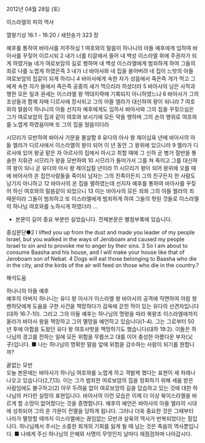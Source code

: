 2012년 04월 28일 (토)

이스라엘의 피의 역사



열왕기상 16:1 - 16:20 / 새찬송가 323 장


예후를 통하여 바아사를 저주하심
1 여호와의 말씀이 하나니의 아들 예후에게 임하여 바아사를 꾸짖어 이르시되 2 내가 너를 티끌에서 들어 내 백성 이스라엘 위에 주권자가 되게 하였거늘 네가 여로보암의 길로 행하며 내 백성 이스라엘에게 범죄하게 하여 그들의 죄로 나를 노엽게 하였은즉 3 내가 너 바아사와 네 집을 쓸어버려 네 집이 느밧의 아들 여로보암의 집같이 되게 하리니 4 바아사에게 속한 자가 성읍에서 죽은즉 개가 먹고 그에게 속한 자가 들에서 죽은즉 공중의 새가 먹으리라 하셨더라 5 바아사의 남은 사적과 행한 모든 일과 권세는 이스라엘 왕 역대지략에 기록되지 아니하였느냐 6 바아사가 그의 조상들과 함께 자매 디르사에 장사되고 그의 아들 엘라가 대신하여 왕이 되니라 7 여호와의 말씀이 하나니의 아들 선지자 예후에게도 임하사 바아사와 그의 집을 꾸짖으심은 그가 여로보암의 집과 같이 여호와 보시기에 모든 악을 행하며 그의 손의 행위로 여호와를 노엽게 하였음이며 또 그의 집을 쳤음이더라

시므리가 모반하여 바아사 가문을 몰살함
8 유다의 아사 왕 제이십육 년에 바아사의 아들 엘라가 디르사에서 이스라엘의 왕이 되어 이 년 동안 그 왕위에 있으니라 9 엘라가 디르사에 있어 왕궁 맡은 자 아르사의 집에서 마시고 취할 때에 그 신하 곧 병거 절반을 통솔한 지휘관 시므리가 왕을 모반하여 10 시므리가 들어가서 그를 쳐 죽이고 그를 대신하여 왕이 되니 곧 유다의 아사 왕 제이십칠 년이라 11 시므리가 왕이 되어 왕위에 오를 때에 바아사의 온 집안사람들을 죽이되 남자는 그의 친족이든지 그의 친구든지 한 사람도 남기지 아니하고 12 바아사의 온 집을 멸하였는데 선지자 예후를 통하여 바아사를 꾸짖어 하신 여호와의 말씀같이 되었으니 13 이는 바아사의 모든 죄와 그의 아들 엘라의 죄 때문이라 그들이 범죄하고 또 이스라엘에게 범죄하게 하여 그들의 헛된 것들로 이스라엘의 하나님 여호와를 노하시게 하였더라 …
* 본문이 길어 중요 부분만 실었습니다. 전체본문은 별첨부록에 있습니다.

중심문단●2 I lifted you up from the dust and made you leader of my people Israel, but you walked in the ways of Jeroboam and caused my people Israel to sin and to provoke me to anger by their sins. 3 So I am about to consume Baasha and his house, and I will make your house like that of Jeroboam son of Nebat. 4 Dogs will eat those belonging to Baasha who die in the city, and the birds of the air will feed on those who die in the country.?

해석도움





하나니의 아들 예후  
예후의 아버지 하나니는 유다 왕 아사가 이스라엘 왕 바아사의 공격에 직면하여 아람 왕 벤하닷에게 도움을 구한 사건을 책망하다가 감옥에 갇힌 적이 있는 유다의 선견자입니다(대하 16:7-10). 그리고 그의 아들 예후는 하나님의 명령을 따라 북왕조 이스라엘에까지 올라가 바아사 왕을 책망하고 그의 멸망을 예언하고 있습니다(1-4). 그는 그로부터 50년 후에 아합을 도왔던 유다 왕 여호사밧을 책망하기도 했습니다(대하 19:2). 이들은 하나님의 경고를 전하는 일에 모든 위험을 무릅쓰고 대를 이어 충성한 아름다운 부자(父子)입니다.
■ 나는 하나님의 명확한 말씀 앞에 위험을 감수하는 사람이 되기를 원합니까?

끝없는 모반  
오늘 본문에는 바아사가 하나님 여호와를 노엽게 하고 격발케 했다는 표현이 세 차례나 나오고 있습니다(2,7,13). 이는 그가 범죄한 여로보암의 집을 정화하기 위해 세움 받은 사람임에도 불구하고(2) 아무 두려움 없이 여로보암의 길을 답습하고 있는 것에 대한 하나님의 커다란 실망의 표현입니다. 바아사의 이런 모습은 이제 더 이상 북이스라엘을 바르게 할 소망이 없어졌다는 것을 증명합니다. 예후의 예언은 바아사의 아들 엘라의 시대에 성취되어 그의 온 가문이 전멸을 당하게 됩니다. 그러나 더욱 중요한 것은 그때부터 나라가 멸망할 때까지 이스라엘에는 끊임없는 모반과 살육의 역사가 반복되었다는 점입니다. 하나님께서 주시는 소중한 회개의 기회를 잃게 될 때 남는 것은 죽음의 역사뿐입니다.
■ 나에게 주신 하나님의 은혜와 사명이 무엇인지 날마다 재점검하며 나아갑시다.